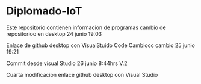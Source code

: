 # Diplomado-IoT
Este repositorio contienen informacion de programas
cambio de repositorioo en desktop 24 junio 19:03

Enlace de github desktop con VisualStuido Code
 Cambiocc
cambio 25 junio 19:21

Commit desde visual Studio 26 junio 8:44hrs V.2

Cuarta modificacion enlace github desktop con Visual Studio





















 